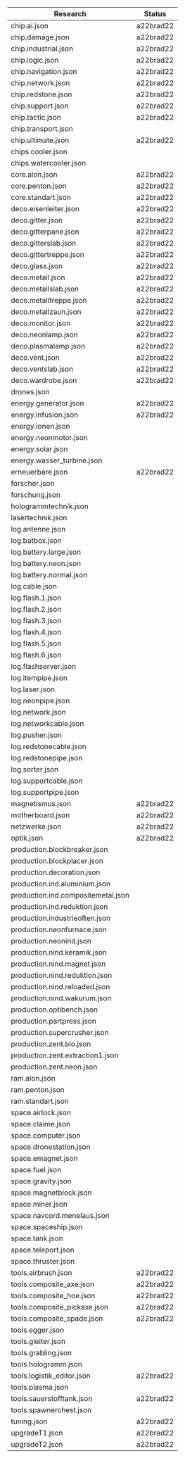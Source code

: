 Research  | Status
--------- | ------
chip.ai.json | a22brad22
chip.damage.json | a22brad22
chip.industrial.json | a22brad22
chip.logic.json | a22brad22
chip.navigation.json | a22brad22
chip.network.json | a22brad22
chip.redstone.json | a22brad22
chip.support.json | a22brad22
chip.tactic.json | a22brad22
chip.transport.json | 
chip.ultimate.json | a22brad22
chips.cooler.json |
chips.watercooler.json |
core.alon.json | a22brad22
core.penton.json | a22brad22
core.standart.json | a22brad22
deco.eisenleiter.json | a22brad22
deco.gitter.json | a22brad22
deco.gitterpane.json | a22brad22
deco.gitterslab.json | a22brad22
deco.gittertreppe.json | a22brad22
deco.glass.json | a22brad22
deco.metall.json | a22brad22
deco.metallslab.json | a22brad22
deco.metalltreppe.json | a22brad22
deco.metallzaun.json | a22brad22
deco.monitor.json | a22brad22
deco.neonlamp.json | a22brad22
deco.plasmalamp.json | a22brad22
deco.vent.json | a22brad22
deco.ventslab.json | a22brad22
deco.wardrobe.json | a22brad22
drones.json |
energy.generator.json | a22brad22
energy.infusion.json | a22brad22
energy.ionen.json |
energy.neonmotor.json |
energy.solar.json |
energy.wasser_turbine.json |
erneuerbare.json | a22brad22
forscher.json |
forschung.json |
hologrammtechnik.json |
lasertechnik.json |
log.antenne.json |
log.batbox.json |
log.battery.large.json |
log.battery.neon.json |
log.battery.normal.json |
log.cable.json |
log.flash.1.json |
log.flash.2.json |
log.flash.3.json |
log.flash.4.json |
log.flash.5.json |
log.flash.6.json |
log.flashserver.json |
log.itempipe.json |
log.laser.json |
log.neonpipe.json |
log.network.json |
log.networkcable.json |
log.pusher.json |
log.redstonecable.json |
log.redstonepipe.json |
log.sorter.json |
log.supportcable.json |
log.supportpipe.json |
magnetismus.json | a22brad22
motherboard.json | a22brad22
netzwerke.json | a22brad22
optik.json | a22brad22
production.blockbreaker.json |
production.blockplacer.json |
production.decoration.json |
production.ind.aluminium.json |
production.ind.compositemetal.json |
production.ind.reduktion.json |
production.industrieoften.json |
production.neonfurnace.json |
production.neonind.json |
production.nind.keramik.json |
production.nind.magnet.json |
production.nind.reduktion.json |
production.nind.reloaded.json |
production.nind.wakurum.json |
production.optibench.json |
production.partpress.json |
production.supercrusher.json |
production.zent.bio.json |
production.zent.extraction1.json |
production.zent.neon.json |
ram.alon.json |
ram.penton.json |
ram.standart.json |
space.airlock.json |
space.claime.json |
space.computer.json |
space.dronestation.json |
space.emagnet.json |
space.fuel.json |
space.gravity.json |
space.magnetblock.json |
space.miner.json |
space.navcord.menelaus.json |
space.spaceship.json |
space.tank.json |
space.teleport.json |
space.thruster.json |
tools.airbrush.json | a22brad22
tools.composite_axe.json | a22brad22
tools.composite_hoe.json | a22brad22
tools.composite_pickaxe.json | a22brad22
tools.composite_spade.json | a22brad22
tools.egger.json |
tools.gleiter.json |
tools.grabling.json |
tools.hologramm.json |
tools.logistik_editor.json | a22brad22
tools.plasma.json |
tools.sauerstofftank.json | a22brad22
tools.spawnerchest.json |
tuning.json | a22brad22
upgradeT1.json | a22brad22
upgradeT2.json | a22brad22
